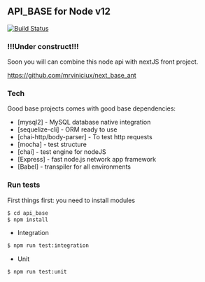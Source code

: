 ## API_BASE for Node v12

[![Build Status](https://api.travis-ci.com/mrviniciux/api_base.svg?branch=main)](https://travis-ci.com/mrviniciux/)

### !!!Under construct!!!

Soon you will can combine this node api with nextJS front project.

https://github.com/mrviniciux/next_base_ant

### Tech

Good base projects comes with good base dependencies:

* [mysql2] - MySQL database native integration
* [sequelize-cli] - ORM ready to use
* [chai-http/body-parser] - To test http requests
* [mocha] - test structure
* [chai] - test engine for nodeJS
* [Express] - fast node.js network app framework
* [Babel] - transpiler for all environments


### Run tests

First things first: you need to install modules
```sh
$ cd api_base
$ npm install
```
* Integration
```sh
$ npm run test:integration
```
* Unit
```sh
$ npm run test:unit
```

